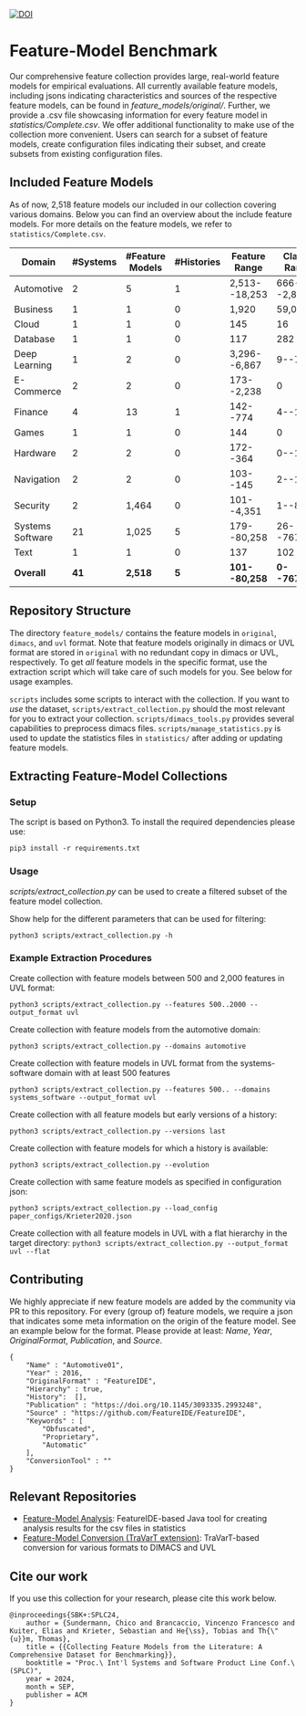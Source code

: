 [![DOI](https://zenodo.org/badge/527877748.svg)](https://zenodo.org/doi/10.5281/zenodo.11652924)

# Feature-Model Benchmark

Our comprehensive feature collection provides large, real-world feature models for empirical evaluations.
All currently available feature models, including jsons indicating characteristics and sources of the respective feature models, can be found in *feature_models/original/*.
Further, we provide a .csv file showcasing information for every feature model in *statistics/Complete.csv*.
We offer additional functionality to make use of the collection more convenient. 
Users can search for a subset of feature models, create configuration files indicating their subset, and create subsets from existing configuration files.

## Included Feature Models
As of now, 2,518 feature models our included in our collection covering various domains. Below you can find an overview about the include feature models. For more details on the feature models, we refer to `statistics/Complete.csv`.

| Domain           | #Systems | #Feature Models | #Histories | Feature Range   | Clause Range   |
| ---------------- | -------- | --------------- | ---------- | --------------- | -------------- |
| Automotive       | 2        | 5               | 1          | 2,513--18,253   | 666--2,833     |
| Business         | 1        | 1               | 0          | 1,920           | 59,044         |
| Cloud            | 1        | 1               | 0          | 145             | 16             |
| Database         | 1        | 1               | 0          | 117             | 282            |
| Deep Learning    | 1        | 2               | 0          | 3,296--6,867    | 9--76          |
| E-Commerce       | 2        | 2               | 0          | 173--2,238      | 0              |
| Finance          | 4        | 13              | 1          | 142--774        | 4--1,148       |
| Games            | 1        | 1               | 0          | 144             | 0              |
| Hardware         | 2        | 2               | 0          | 172--364        | 0--12          |
| Navigation       | 2        | 2               | 0          | 103--145        | 2--13          |
| Security         | 2        | 1,464           | 0          | 101--4,351      | 1--8,138       |
| Systems Software | 21       | 1,025           | 5          | 179--80,258     | 26--767,040    |
| Text             | 1        | 1               | 0          | 137             | 102            |
| **Overall**      | **41**   | **2,518**       | **5**      | **101--80,258** | **0--767,040** |

## Repository Structure

The directory `feature_models/` contains the feature models in `original`, `dimacs`, and `uvl` format. Note that feature models originally in dimacs or UVL format are stored in `original` with no redundant copy in dimacs or UVL, respectively.
To get *all* feature models in the specific format, use the extraction script which will take care of such models for you. See below for usage examples.

`scripts` includes some scripts to interact with the collection. If you want to *use* the dataset, `scripts/extract_collection.py` should the most relevant for you to extract your collection. `scripts/dimacs_tools.py` provides several capabilities to preprocess dimacs files.
`scripts/manage_statistics.py` is used to update the statistics files in `statistics/` after adding or updating feature models.

## Extracting Feature-Model Collections

### Setup

The script is based on Python3. To install the required dependencies please use:

`pip3 install -r requirements.txt`

### Usage

*scripts/extract_collection.py* can be used to create a filtered subset of the feature model collection.

Show help for the different parameters that can be used for filtering:

`python3 scripts/extract_collection.py -h`


### Example Extraction Procedures

Create collection with feature models between 500 and 2,000 features in UVL format:

`python3 scripts/extract_collection.py --features 500..2000 --output_format uvl`

Create collection with feature models from the automotive domain:

`python3 scripts/extract_collection.py --domains automotive`

Create collection with feature models in UVL format from the systems-software domain with at least 500 features

`python3 scripts/extract_collection.py --features 500.. --domains systems_software --output_format uvl`

Create collection with all feature models but early versions of a history:

`python3 scripts/extract_collection.py --versions last`

Create collection with feature models for which a history is available: 

`python3 scripts/extract_collection.py --evolution` 

Create collection with same feature models as specified in configuration json:

`python3 scripts/extract_collection.py --load_config paper_configs/Krieter2020.json`

Create collection with all feature models in UVL with a flat hierarchy in the target directory:
`python3 scripts/extract_collection.py --output_format uvl --flat`

## Contributing

We highly appreciate if new feature models are added by the community via PR to this repository.
For every (group of) feature models, we require a json that indicates some meta information on the origin of the feature model. See an example below for the format.
Please provide at least: *Name*, *Year*, *OriginalFormat*, *Publication*, and *Source*. 

```
{
    "Name" : "Automotive01",
    "Year" : 2016,
    "OriginalFormat" : "FeatureIDE",
    "Hierarchy" : true,
    "History":  [],
    "Publication" : "https://doi.org/10.1145/3093335.2993248",
    "Source" : "https://github.com/FeatureIDE/FeatureIDE",
    "Keywords" : [
        "Obfuscated",
        "Proprietary",
        "Automatic"
    ],
    "ConversionTool" : ""
}
```

## Relevant Repositories

* [Feature-Model Analysis](https://github.com/SundermannC/feature-model-batch-analysis): FeatureIDE-based Java tool for creating analysis results for the csv files in statistics
* [Feature-Model Conversion (TraVarT extension)](https://github.com/SundermannC/TraVarT/): TraVarT-based conversion for various formats to DIMACS and UVL


## Cite our work
If you use this collection for your research, please cite this work below.
```
@inproceedings{SBK+:SPLC24,
	author = {Sundermann, Chico and Brancaccio, Vincenzo Francesco and Kuiter, Elias and Krieter, Sebastian and He{\ss}, Tobias and Th{\"{u}}m, Thomas},
	title = {{Collecting Feature Models from the Literature: A Comprehensive Dataset for Benchmarking}},
	booktitle = "Proc.\ Int'l Systems and Software Product Line Conf.\ (SPLC)",
	year = 2024,
	month = SEP,
	publisher = ACM
}
```